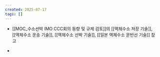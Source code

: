 ```yaml
---
created: 2025-07-17
tags: []
---
```

- [[MOC_수소선박 IMO CCC회의 동향 및 규제 검토]]의 [[액체수소 저장 기술]], [[액체수소 운송 기술]], [[액체수소 선박 기술]], [[일본 액체수소 운반선 기술]]  참고

- 